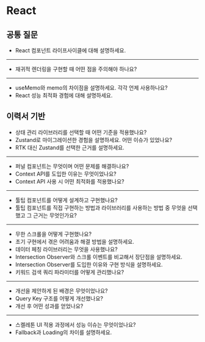 # React

## 공통 질문

- React 컴포넌트 라이프사이클에 대해 설명하세요.

---

- 재귀적 렌더링을 구현할 때 어떤 점을 주의해야 하나요?

---

- useMemo와 memo의 차이점을 설명하세요. 각각 언제 사용하나요?
- React 성능 최적화 경험에 대해 설명하세요.

## 이력서 기반

- 상태 관리 라이브러리를 선택할 때 어떤 기준을 적용했나요?
- Zustand로 마이그레이션한 경험을 설명하세요. 어떤 이슈가 있었나요?
- RTK 대신 Zustand를 선택한 근거를 설명하세요.

---

- 퍼널 컴포넌트는 무엇이며 어떤 문제를 해결하나요?
- Context API를 도입한 이유는 무엇이었나요?
- Context API 사용 시 어떤 최적화를 적용했나요?

---

- 툴팁 컴포넌트를 어떻게 설계하고 구현했나요?
- 툴팁 컴포넌트를 직접 구현하는 방법과 라이브러리를 사용하는 방법 중 무엇을 선택했고 그 근거는 무엇인가요?

---

- 무한 스크롤을 어떻게 구현했나요?
- 초기 구현에서 겪은 어려움과 해결 방법을 설명하세요.
- 데이터 페칭 라이브러리는 무엇을 사용했나요?
- Intersection Observer와 스크롤 이벤트를 비교해서 장단점을 설명하세요.
- Intersection Observer를 도입한 이유와 구현 방식을 설명하세요.
- 키워드 검색 쿼리 파라미터를 어떻게 관리했나요?

---

- 개선을 제안하게 된 배경은 무엇이었나요?
- Query Key 구조를 어떻게 개선했나요?
- 개선 후 어떤 성과를 얻었나요?

---

- 스켈레톤 UI 적용 과정에서 성능 이슈는 무엇이었나요?
- Fallback과 Loading의 차이를 설명하세요.
